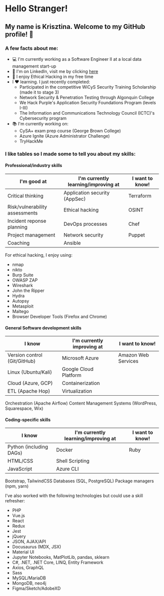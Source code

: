 # Hello Stranger!

## My name is Krisztina. Welcome to my GitHub profile! :wave:


### A few facts about me:
- :computer: I'm currently working as a Software Engineer II at a local data management start-up 
- :briefcase: I'm on LinkedIn, visit me by clicking [here](https://www.linkedin.com/in/krisztinapap/)
- :brain: I enjoy Ethical Hacking in my free time
- I :heart: learning. I just recently completed:
  - Participated in the competitive WiCyS Security Training Scholarship (made it to stage 3)
  - Network Security & Penetration Testing through Algonquin College
  - We Hack Purple's Application Security Foundations Program (levels I-III)
  - The Information and Communications Technology Council (ICTC)'s Cybersecurity program
- :books: I'm currently working on: 
  - CySA+ exam prep course (George Brown College)
  - Azure Ignite (Azure Administrator Challenge) 
  - TryHackMe


 
 


### I like tables so I made some to tell you about my skills:


#### Professional/industry skills

I'm good at | I'm currently learning/improving at | I want to know!
----------- | ----------------------------------- | ---------------
Critical thinking | Application security (AppSec) | Terraform
Risk/vulnerability assessments | Ethical hacking | OSINT
Incident reponse planning | DevOps processes | Chef
Project management | Network security | Puppet
Coaching | Ansible 


For ethical hacking, I enjoy using: 
- nmap
- nikto
- Burp Suite
- OWASP ZAP
- Wireshark
- John the Ripper
- Hydra
- Autopsy
- Metasploit
- Maltego
- Browser Developer Tools (Firefox and Chrome)


#### General Software development skills

I know | I'm currently improving at | I want to know!
------ | ----------------------------------- | --------------
Version control (Git/GitHub) | Microsoft Azure | Amazon Web Services
Linux (Ubuntu/Kali) | Google Cloud Platform
Cloud (Azure, GCP) | Containerization
ETL (Apache Hop) | Virtualization
Orchestration (Apache Airflow) 
Content Management Systems (WordPress, Squarespace, Wix)


#### Coding-specific skills

I know | I'm currently learning/improving at | I want to know!
------ | ----------------------------------- | --------------
Python (including DAGs) | Docker | Ruby
HTML/CSS | Shell Scripting 
JavaScript | Azure CLI
Bootstrap, TailwindCSS
Databases (SQL, PostgreSQL)
Package managers (npm, yarn)



I've also worked with the following technologies but could use a skill refresher:
- PHP
- Vue.js 
- React
- Redux
- Jest
- jQuery 
- JSON, AJAX/API  
- Docusaurus (MDX, JSX)
- Material UI
- Jupyter Notebooks, MatPlotLib, pandas, sklearn 
- C#, .NET, .NET Core, LINQ, Entity Framework  
- Axios, GraphQL 
- Sass
- MySQL/MariaDB
- MongoDB, neo4j 
- Figma/Sketch/AdobeXD
